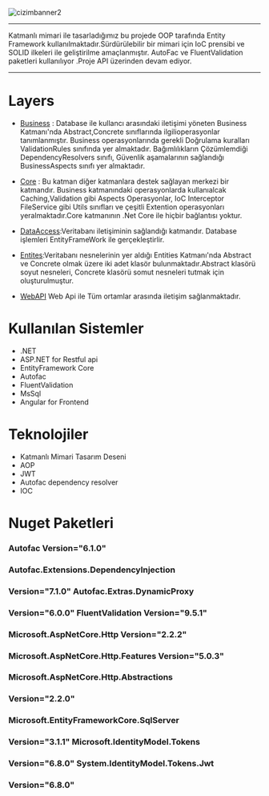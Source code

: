 ![cizimbanner2](https://raw.githubusercontent.com/furkanpasaoglu/githubImages/main/Yaz%C4%B1l%C4%B1m%20Geli%C5%9Ftirici%20Yeti%C5%9Ftirme%20kamp%C4%B1.png)

<hr>
Katmanlı mimari ile tasarladığımız bu projede OOP tarafında Entity Framework kullanılmaktadır.Sürdürülebilir bir mimari için IoC prensibi ve SOLID ilkeleri ile geliştirilme amaçlanmıştır. AutoFac ve FluentValidation paketleri kullanılıyor .Proje API üzerinden devam ediyor.
<hr>

# Layers

- [Business](https://github.com/cenkerkumlucali/ReCapProject/tree/master/Business)
  : Database ile kullancı arasındaki iletişimi
  yöneten Business Katmanı'nda Abstract,Concrete
  sınıflarında ilgilioperasyonlar tanımlanmıştır.
  Business operasyonlarında gerekli Doğrulama
  kuralları ValidationRules sınıfında yer
  almaktadır. Bağımlılıkların Çözümlemdiği
  DependencyResolvers sınıfı, Güvenlik
  aşamalarının sağlandığı BusinessAspects sınıfı
  yer almaktadır.

- [Core](https://github.com/cenkerkumlucali/ReCapProject/tree/master/Core)
  : Bu katman diğer katmanlara destek sağlayan
  merkezi bir katmandır. Business katmanındaki
  operasyonlarda kullanıalcak Caching,Validation
  gibi Aspects Operasyonlar, IoC Interceptor
  FileService gibi Utils sınıfları ve çeşitli
  Extention operasyonları yeralmaktadır.Core
  katmanının .Net Core ile hiçbir bağlantısı
  yoktur.
- [DataAccess](https://github.com/cenkerkumlucali/ReCapProject/tree/master/DataAccess):Veritabanı
  iletişiminin sağlandığı katmandır. Database
  işlemleri EntityFrameWork ile gerçekleştirlir.
- [Entites](https://github.com/cenkerkumlucali/ReCapProject/tree/master/Entities):Veritabanı
  nesnelerinin yer aldığı Entities Katmanı'nda
  Abstract ve Concrete olmak üzere iki adet klasör
  bulunmaktadır.Abstract klasörü soyut nesneleri,
  Concrete klasörü somut nesneleri tutmak için
  oluşturulmuştur.
- [WebAPI](https://github.com/cenkerkumlucali/ReCapProject/tree/master/WebAPI)
  Web Api ile Tüm ortamlar arasında iletişim
  sağlanmaktadır.

# Kullanılan Sistemler

- .NET
- ASP.NET for Restful api
- EntityFramework Core
- Autofac
- FluentValidation
- MsSql
- Angular for Frontend

# Teknolojiler

- Katmanlı Mimari Tasarım Deseni
- AOP
- JWT
- Autofac dependency resolver
- IOC

# Nuget Paketleri

### Autofac Version="6.1.0"

### Autofac.Extensions.DependencyInjection

### Version="7.1.0" Autofac.Extras.DynamicProxy

### Version="6.0.0" FluentValidation Version="9.5.1"

### Microsoft.AspNetCore.Http Version="2.2.2"

### Microsoft.AspNetCore.Http.Features Version="5.0.3"

### Microsoft.AspNetCore.Http.Abstractions

### Version="2.2.0"

### Microsoft.EntityFrameworkCore.SqlServer

### Version="3.1.1" Microsoft.IdentityModel.Tokens

### Version="6.8.0" System.IdentityModel.Tokens.Jwt

### Version="6.8.0"
